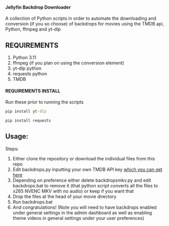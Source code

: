 #### Jellyfin Backdrop Downloader
A collection of Python scripts in order to automate the downloading and conversion (if you so choose) of backdrops for movies using the TMDB api, Python, ffmpeg and yt-dlp

## REQUIREMENTS
1. Python 3.11
2. ffmpeg (if you plan on using the conversion element)
3. yt-dlp python
4. requests python
5. TMDB


#### REQUIREMENTS INSTALL
Run these prior to running the scripts

```cmd
pip install yt-dlp
```

```cmd
pip install requests
```

## Usage:

Steps:
1. Either clone the repository or download the individual files from this repo
2. Edit backdrops.py inputting your own TMDB API key [which you can get here](https://developer.themoviedb.org/v4/reference/intro/authentication)
3. Depending on preference either delete backdropsmkv.py and edit backdrops.bat to remove it (that python script converts all the files to x265 NVENC MKV with no audio) or keep if you want that
4. Drop the files at the head of your movie directory
5. Run backdrops.bat
6. And congratulations! (Note you will need to have backdrops enabled under general settings in the admin dashboard as well as enabling theme videos in general settings under your user preferences)
